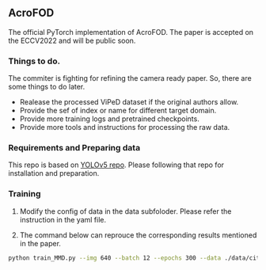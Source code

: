 ## AcroFOD
The official PyTorch implementation of AcroFOD. The paper is accepted on the ECCV2022 and will be public soon.

### Things to do.
The commiter is fighting for refining the camera ready paper. So, there are some things to do later.
- Realease the processed ViPeD dataset if the original authors allow.
- Provide the sef of index or name for different target domain.
- Provide more training logs and pretrained checkpoints.
- Provide more tools and instructions for processing the raw data.

### Requirements and Preparing data
This repo is based on [YOLOv5 repo](https://github.com/ultralytics/yolov5). Please following that repo for installation and preparation.

### Training
1. Modify the config of data in the data subfoloder. Please refer the instruction in the yaml file.

2. The command below can reprouce the corresponding results mentioned in the paper.

```bash
python train_MMD.py --img 640 --batch 12 --epochs 300 --data ./data/city_and_foggy8_3.yaml --cfg ./models/yolov5x.yaml --hyp ./data/hyp_aug/m1.yaml --weights '' --name "test"
```
